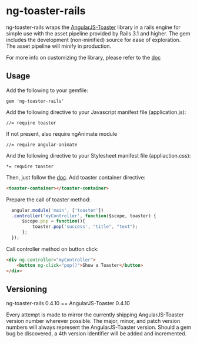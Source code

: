 # ng-toaster-rails

ng-toaster-rails wraps the [AngularJS-Toaster](https://github.com/jirikavi/AngularJS-Toaster) library in a rails engine for simple use with the asset pipeline provided by Rails 3.1 and higher. The gem includes the development (non-minified) source for ease of exploration. The asset pipeline will minify in production.

For more info on customizing the library, please refer to the [doc](https://github.com/jirikavi/AngularJS-Toaster)

## Usage

Add the following to your gemfile:

    gem 'ng-toaster-rails'

Add the following directive to your Javascript manifest file (application.js):

    //= require toaster

If not present, also require ngAnimate module

    //= require angular-animate

And the following directive to your Stylesheet manifest file (appliaction.css):

    *= require toaster

Then, just follow the [doc](https://github.com/jirikavi/AngularJS-Toaster). 
Add toaster container directive: 

```html
<toaster-container></toaster-container>
```

Prepare the call of toaster method:

```js
  angular.module('main', ['toaster'])
  .controller('myController', function($scope, toaster) {
      $scope.pop = function(){
          toaster.pop('success', "title", "text");
      };
  });
```

Call controller method on button click:

```html
<div ng-controller="myController">
    <button ng-click="pop()">Show a Toaster</button>
</div>
```

## Versioning

ng-toaster-rails 0.4.10 == AngularJS-Toaster 0.4.10

Every attempt is made to mirror the currently shipping AngularJS-Toaster version number wherever possible.
The major, minor, and patch version numbers will always represent the AngularJS-Toaster version. Should a gem
bug be discovered, a 4th version identifier will be added and incremented.
